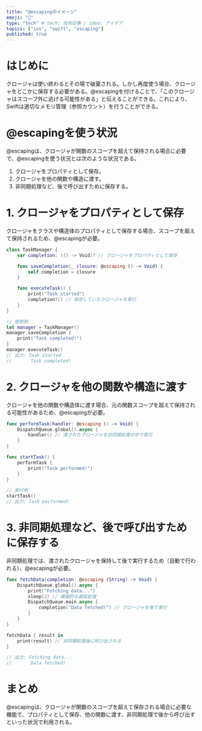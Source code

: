 ```yaml
---
title: "@escapingのイメージ"
emoji: "🛴"
type: "tech" # tech: 技術記事 / idea: アイデア
topics: ["ios", "swift", "escaping"]
published: true
---
```

# はじめに
クロージャは使い終わるとその場で破棄される。しかし再度使う場合、クロージャをどこかに保存する必要がある。@escapingを付けることで、「このクロージャはスコープ外に逃げる可能性がある」と伝えることができる。これにより、Swiftは適切なメモリ管理（参照カウント）を行うことができる。

# @escapingを使う状況
@escapingは、クロージャが関数のスコープを超えて保持される場合に必要で、@escapingを使う状況とは次のような状況である。
1. クロージャをプロパティとして保存。
2. クロージャを他の関数や構造に渡す。
3. 非同期処理など、後で呼び出すために保存する。

# 1. クロージャをプロパティとして保存
クロージャをクラスや構造体のプロパティとして保存する場合、スコープを超えて保持されるため、@escapingが必要。
```swift
class TaskManager {
    var completion: (() -> Void)? // クロージャをプロパティとして保存

    func saveCompletion(_ closure: @escaping () -> Void) {
        self.completion = closure
    }

    func executeTask() {
        print("Task started")
        completion?() // 保存していたクロージャを実行
    }
}

// 使用例
let manager = TaskManager()
manager.saveCompletion {
    print("Task completed!")
}
manager.executeTask()
// 出力: Task started
//       Task completed!
```

# 2. クロージャを他の関数や構造に渡す
クロージャを他の関数や構造体に渡す場合、元の関数スコープを超えて保持される可能性があるため、@escapingが必要。
```swift
func performTask(handler: @escaping () -> Void) {
    DispatchQueue.global().async {
        handler() // 渡されたクロージャを非同期処理の中で実行
    }
}

func startTask() {
    performTask {
        print("Task performed!")
    }
}

// 実行例
startTask()
// 出力: Task performed!
```

# 3. 非同期処理など、後で呼び出すために保存する
非同期処理では、渡されたクロージャを保持して後で実行するため（自動で行われる）、@escapingが必要。
```swift
func fetchData(completion: @escaping (String) -> Void) {
    DispatchQueue.global().async {
        print("Fetching data...")
        sleep(2) // 模擬的な遅延処理
        DispatchQueue.main.async {
            completion("Data fetched!") // クロージャを後で実行
        }
    }
}

fetchData { result in
    print(result) // 非同期処理後に呼び出される
}

// 出力: Fetching data...
//       Data fetched!
```

# まとめ
@escapingは、クロージャが関数のスコープを超えて保存される場合に必要な機能で、プロパティとして保存、他の関数に渡す、非同期処理で後から呼び出すといった状況で利用される。